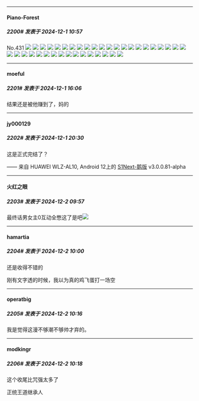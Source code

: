 ﻿
*****

####  Piano-Forest  
##### 2200#       发表于 2024-12-1 10:57

No.431
<img src="https://p.sda1.dev/20/519715e042d3efbc63fe57f2d436bff9/20241201_102744.jpg" referrerpolicy="no-referrer">
<img src="https://p.sda1.dev/20/8f7f76f0e4cad417a2aa893cb2bdb945/20241201_102748.jpg" referrerpolicy="no-referrer">
<img src="https://p.sda1.dev/20/ab2a31041a7c68b9458f47d53cafd112/20241201_102754.jpg" referrerpolicy="no-referrer">
<img src="https://p.sda1.dev/20/c9087bae9a24a287c9de17bd8ad0d3d8/20241201_102757.jpg" referrerpolicy="no-referrer">
<img src="https://p.sda1.dev/20/99005765c6e47800f8b9e9eb6c2653ae/20241201_102804.jpg" referrerpolicy="no-referrer">
<img src="https://p.sda1.dev/20/d7f9bd234f9fb4f2eacb49848d3d9eba/20241201_102806.jpg" referrerpolicy="no-referrer">
<img src="https://p.sda1.dev/20/682b12fe6292c5c75c813af16e737838/20241201_102809.jpg" referrerpolicy="no-referrer">
<img src="https://p.sda1.dev/20/29d3be6c5987f8fccc6331b6a251116b/20241201_102811.jpg" referrerpolicy="no-referrer">
<img src="https://p.sda1.dev/20/57e179a17de61615431bb6f0b84df5ac/20241201_102821.jpg" referrerpolicy="no-referrer">
<img src="https://p.sda1.dev/20/173555ab6789a2591257f10ced43aa7c/20241201_102823.jpg" referrerpolicy="no-referrer">
<img src="https://p.sda1.dev/20/c14c030852d2c3b0c30fef7960af75d6/20241201_102826.jpg" referrerpolicy="no-referrer">
<img src="https://p.sda1.dev/20/5f505de2b39e1cf95a4bbf6270bb0576/20241201_102829.jpg" referrerpolicy="no-referrer">
<img src="https://p.sda1.dev/20/d5b9eaae5feab36783a76dcaca52da5e/20241201_102836.jpg" referrerpolicy="no-referrer">
<img src="https://p.sda1.dev/20/8dd7e1820332982a08fc809290e07853/20241201_102838.jpg" referrerpolicy="no-referrer">
<img src="https://p.sda1.dev/20/2e5a3bdea612ebf06a4e6d8bda485dfc/20241201_102842.jpg" referrerpolicy="no-referrer">
<img src="https://p.sda1.dev/20/5b2c5c4a71fd5821bb0a29d43731a201/20241201_102846.jpg" referrerpolicy="no-referrer">
<img src="https://p.sda1.dev/20/2d225b47cbfc68b0bf1e49f5bb67c7ef/20241201_102853.jpg" referrerpolicy="no-referrer">
<img src="https://p.sda1.dev/20/62df1c3156841827c7b871c78a8a8136/20241201_102857.jpg" referrerpolicy="no-referrer">
<img src="https://p.sda1.dev/20/c4310bd8537024eaa23f13789819fb88/20241201_102903.jpg" referrerpolicy="no-referrer">
<img src="https://p.sda1.dev/20/e36f5e390c1691d7da4f4aedbb2e262c/20241201_102907.jpg" referrerpolicy="no-referrer">
<img src="https://p.sda1.dev/20/9f2921af219b690277d1a9569a36cfe3/20241201_102914.jpg" referrerpolicy="no-referrer">
<img src="https://p.sda1.dev/20/234bc99d6b9d45b5d25c2686ac27d0a4/20241201_102917.jpg" referrerpolicy="no-referrer">
<img src="https://p.sda1.dev/20/abc8d0b63bc462658b1d25d840e9bbc5/20241201_102936.jpg" referrerpolicy="no-referrer">
<img src="https://p.sda1.dev/20/b0f36f2a70c2cfd7cf2d7d6f6fcafa49/20241201_102941.jpg" referrerpolicy="no-referrer">
<img src="https://p.sda1.dev/20/7994741cc84c27fbc7fa54799f2a4389/20241201_102954.jpg" referrerpolicy="no-referrer">
<img src="https://p.sda1.dev/20/73de65c06de1923d81c2e945e087d179/20241201_102958.jpg" referrerpolicy="no-referrer">
<img src="https://p.sda1.dev/20/c71dc043438b2c0bf03aa5f931f916f8/20241201_103001.jpg" referrerpolicy="no-referrer">
<img src="https://p.sda1.dev/20/1aa1a013ae3589288c5897032ff16af7/20241201_103004.jpg" referrerpolicy="no-referrer">
<img src="https://p.sda1.dev/20/c751a21c8fec870edf6a6d2fb0c040f9/20241201_103013.jpg" referrerpolicy="no-referrer">
<img src="https://p.sda1.dev/20/c8a490296c67f9a97f36cf4dad5ce12b/20241201_103017.jpg" referrerpolicy="no-referrer">
<img src="https://p.sda1.dev/20/f46876fcf83b924f43dd130c9108a29e/20241201_103020.jpg" referrerpolicy="no-referrer">
<img src="https://p.sda1.dev/20/0f99b57f84bc3ed7e3ee904cf5f6b63e/20241201_103024.jpg" referrerpolicy="no-referrer">
<img src="https://p.sda1.dev/20/94734a8cbc66660fc538803c581ce550/20241201_103035.jpg" referrerpolicy="no-referrer">
<img src="https://p.sda1.dev/20/206d98c1ad09b283ff5cf4131380a622/20241201_103038.jpg" referrerpolicy="no-referrer">
<img src="https://p.sda1.dev/20/6e06652fc62a8ff6d35e7381cf85456a/20241201_103040.jpg" referrerpolicy="no-referrer">
<img src="https://p.sda1.dev/20/134c0d3477021141d4edcc266766b31c/20241201_103043.jpg" referrerpolicy="no-referrer">
<img src="https://p.sda1.dev/20/4a542dea1c6eb14226b03e17b39c8d0f/20241201_103049.jpg" referrerpolicy="no-referrer">
<img src="https://p.sda1.dev/20/61d21a5a61af1695cea8948d926fb412/20241201_103052.jpg" referrerpolicy="no-referrer">


*****

####  moeful  
##### 2201#       发表于 2024-12-1 16:06

结果还是被他赚到了，妈的


*****

####  jy000129  
##### 2202#       发表于 2024-12-1 20:30

这是正式完结了？

—— 来自 HUAWEI WLZ-AL10, Android 12上的 [S1Next-鹅版](https://github.com/ykrank/S1-Next/releases) v3.0.0.81-alpha


*****

####  火红之眼  
##### 2203#       发表于 2024-12-2 09:57

最终话男女主0互动全憋这了是吧<img src="https://static.saraba1st.com/image/smiley/face2017/020.png" referrerpolicy="no-referrer">

*****

####  hamartia  
##### 2204#       发表于 2024-12-2 10:00

还是收得不错的

刚有文字透的时候，我以为真的鸡飞蛋打一场空


*****

####  operatbig  
##### 2205#       发表于 2024-12-2 10:16

我是觉得这漫不够潮不够帅才弃的。


*****

####  modkingr  
##### 2206#       发表于 2024-12-2 10:18

这个收尾比咒强太多了

正统王道继承人

